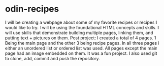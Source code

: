 # odin-recipes
I will be creating a webpage about some of my favorite recipes or recipes I would like to try. 
I will be using the foundational HTML concepts and skills.
I will use skills that demonstrate building multiple pages, linking them, and putting text + pictures on them.
Post project:
I created a total of 4 pages. 1 Being the main page and the other 3 being  recipe pages. In all three pages i either an unordered list or ordered list was used.
All pages except the main page had an image embedded on them.
It was a fun project.
I also used git to clone, add, commit and push the repository.